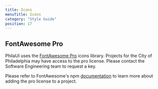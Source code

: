 ```yaml
---
title: Icons
menuTitle: Icons
category: "Style Guide"
position: 17
---
```


## FontAwesome Pro
PhilaUI uses the [FontAwesome Pro](https://fontawesome.com/) icons library. Projects for the City of Philadelphia may have access to the pro license. Please contact the Software Engineering team to request a key.

Please refer to FontAwesome's npm [documentation](https://fontawesome.com/v5.15/how-to-use/on-the-web/setup/using-package-managers) to learn more about adding the pro license to a project.
